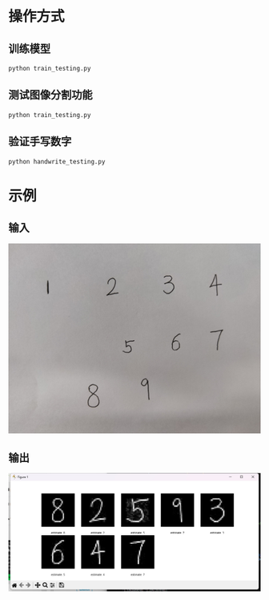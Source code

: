 

# 操作方式

## 训练模型

```
python train_testing.py
```

## 测试图像分割功能

```
python train_testing.py
```

## 验证手写数字

```
python handwrite_testing.py
```


# 示例

## 输入

<div align="center"><img src="https://github.com/laneston/note/blob/main/00-img/Post-tensor/numa.jpg"></div>

## 输出

<div align="center"><img src="https://github.com/laneston/note/blob/main/00-img/Post-tensor/digital_numa.jpg"></div>
